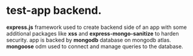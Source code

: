 # test-app backend.

**express.js** framework used to create backend side of an app with some additional packages like **xss** and **express-mongo-sanitize** to harden security.
app is backed by **mongodb** database on mongodb atlas. **mongoose** odm used to connect and manage queries to the database.
